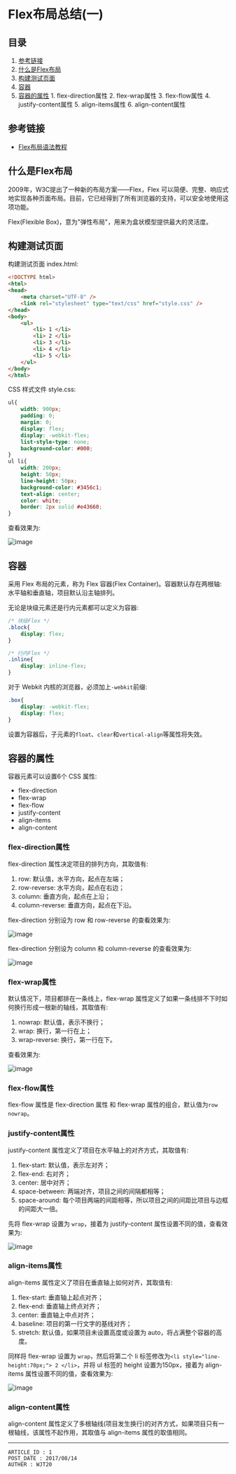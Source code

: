 
# Flex布局总结(一) #

## 目录 ##

1. [参考链接](#href1)
2. [什么是Flex布局](#href2)
3. [构建测试页面](#href3)
4. [容器](#href4)
5. [容器的属性](#href5)
 [](#href6)   1. flex-direction属性
 [](#href7)   2. flex-wrap属性
 [](#href8)   3. flex-flow属性
 [](#href9)   4. justify-content属性
 [](#href10)   5. align-items属性
 [](#href11)   6. align-content属性

## <a name="href1">参考链接</a> ##

- [Flex布局语法教程](http://www.ruanyifeng.com/blog/2015/07/flex-grammar.html?utm_source=tuicool&utm_medium=referral)

## <a name="href2">什么是Flex布局</a> ##

2009年，W3C提出了一种新的布局方案——Flex，Flex 可以简便、完整、响应式地实现各种页面布局。目前，它已经得到了所有浏览器的支持，可以安全地使用这项功能。

Flex(Flexible Box)，意为"弹性布局"，用来为盒状模型提供最大的灵活度。

## <a name="href3">构建测试页面</a> ##

构建测试页面 index.html:

```html
<!DOCTYPE html>
<html>
<head>
    <meta charset="UTF-8" />
    <link rel="stylesheet" type="text/css" href="style.css" />
</head>
<body>
    <ul>
        <li> 1 </li>
        <li> 2 </li>
        <li> 3 </li>
        <li> 4 </li>
        <li> 5 </li>
    </ul>
</body>
</html>
```

CSS 样式文件 style.css:

```css
ul{
    width: 900px;
    padding: 0;
    margin: 0;
    display: flex;
    display: -webkit-flex;
    list-style-type: none;
    background-color: #000;
}
ul li{
    width: 200px;
    height: 50px;
    line-height: 50px;
    background-color: #3456c1;
    text-align: center;
    color: white;
    border: 2px solid #e43660;
}
```

查看效果为:

![image](https://raw.githubusercontent.com/WebUnion-core/public-cdn/master/wjt20-base/w20.png)

## <a name="href4">容器</a> ##

采用 Flex 布局的元素，称为 Flex 容器(Flex Container)。容器默认存在两根轴: 水平轴和垂直轴，项目默认沿主轴排列。

无论是块级元素还是行内元素都可以定义为容器:

```css
/* 块级Flex */
.block{
    display: flex;
}

/* 行内Flex */
.inline{
    display: inline-flex;
}
```

对于 Webkit 内核的浏览器，必须加上`-webkit`前缀:

```css
.box{
    display: -webkit-flex;
    display: flex;
}
```

设置为容器后，子元素的`float`、`clear`和`vertical-align`等属性将失效。

## <a name="href5">容器的属性</a> ##

容器元素可以设置6个 CSS 属性:

- flex-direction
- flex-wrap
- flex-flow
- justify-content
- align-items
- align-content

### <a name="href5-1">flex-direction属性</a> ###

flex-direction 属性决定项目的排列方向，其取值有:

1. row: 默认值，水平方向，起点在左端；
2. row-reverse: 水平方向，起点在右边；
3. column: 垂直方向，起点在上沿；
4. column-reverse: 垂直方向，起点在下沿。

flex-direction 分别设为 row 和 row-reverse 的查看效果为:

![image](https://raw.githubusercontent.com/WebUnion-core/public-cdn/master/wjt20-base/w21.png)

flex-direction 分别设为 column 和 column-reverse 的查看效果为:

![image](https://raw.githubusercontent.com/WebUnion-core/public-cdn/master/wjt20-base/w22.png)

### <a name="href5-2">flex-wrap属性</a> ###

默认情况下，项目都排在一条线上，flex-wrap 属性定义了如果一条线排不下时如何换行形成一根新的轴线，其取值有:

1. nowrap: 默认值，表示不换行；
2. wrap: 换行，第一行在上；
3. wrap-reverse: 换行，第一行在下。

查看效果为:

![image](https://raw.githubusercontent.com/WebUnion-core/public-cdn/master/wjt20-base/w23.png)

### <a name="href5-3">flex-flow属性</a> ###

flex-flow 属性是 flex-direction 属性 和 flex-wrap 属性的组合，默认值为`row nowrap`。

### <a name="href5-4">justify-content属性</a> ###

justify-content 属性定义了项目在水平轴上的对齐方式，其取值有:

1. flex-start: 默认值，表示左对齐；
2. flex-end: 右对齐；
3. center: 居中对齐；
4. space-between: 两端对齐，项目之间的间隔都相等；
5. space-around: 每个项目两端的间距相等，所以项目之间的间距比项目与边框的间距大一倍。

先将 flex-wrap 设置为 `wrap`，接着为 justify-content 属性设置不同的值，查看效果为:

![image](https://raw.githubusercontent.com/WebUnion-core/public-cdn/master/wjt20-base/w24.png)

### <a name="href5-5">align-items属性</a> ###

align-items 属性定义了项目在垂直轴上如何对齐，其取值有:

1. flex-start: 垂直轴上起点对齐；
2. flex-end: 垂直轴上终点对齐；
3. center: 垂直轴上中点对齐；
4. baseline: 项目的第一行文字的基线对齐；
5. stretch: 默认值，如果项目未设置高度或设置为 auto，将占满整个容器的高度。

同样将 flex-wrap 设置为 `wrap`，然后将第二个 li 标签修改为`<li style="line-height:70px;"> 2 </li>`，并将 ul 标签的 height 设置为150px，接着为 align-items 属性设置不同的值，查看效果为:

![image](https://raw.githubusercontent.com/WebUnion-core/public-cdn/master/wjt20-base/w25.png)

### <a name="href5-6">align-content属性</a> ###

align-content 属性定义了多根轴线(项目发生换行)的对齐方式，如果项目只有一根轴线，该属性不起作用，其取值与 align-items 属性的取值相同。

---

```
ARTICLE_ID : 1
POST_DATE : 2017/08/14
AUTHER : WJT20
```
